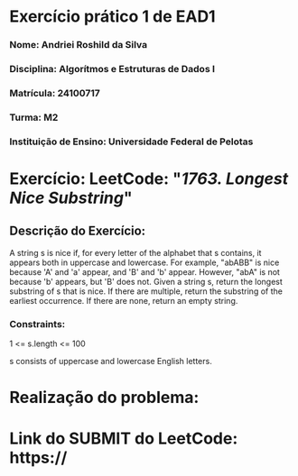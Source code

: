 # Exercício prático 1 de EAD1
### Nome: Andriei Roshild da Silva
### Disciplina: Algorítmos e Estruturas de Dados I
### Matrícula: 24100717
### Turma: M2
### Instituição de Ensino: Universidade Federal de Pelotas

# Exercício: LeetCode: "_1763. Longest Nice Substring_"

## Descrição do Exercício:
A string s is nice if, for every letter of the alphabet that s contains, it appears both in uppercase and lowercase. For example, "abABB" is nice because 'A' and 'a' appear, and 'B' and 'b' appear. However, "abA" is not because 'b' appears, but 'B' does not.
Given a string s, return the longest substring of s that is nice. If there are multiple, return the substring of the earliest occurrence. If there are none, return an empty string.

### Constraints:
1 <= s.length <= 100

s consists of uppercase and lowercase English letters.

# Realização do problema:

# Link do SUBMIT do LeetCode: https://

